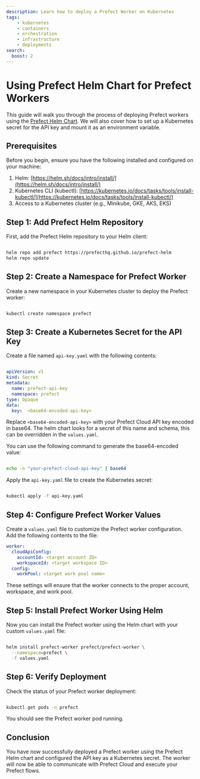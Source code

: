 ```yaml
---
description: Learn how to deploy a Prefect Worker on Kubernetes
tags:
    - kubernetes
    - containers
    - orchestration
    - infrastructure
    - deployments
search:
  boost: 2
---
```


# Using Prefect Helm Chart for Prefect Workers

This guide will walk you through the process of deploying Prefect workers using the [Prefect Helm Chart](https://github.com/PrefectHQ/prefect-helm/tree/main/charts/prefect-worker). We will also cover how to set up a Kubernetes secret for the API key and mount it as an environment variable.
## Prerequisites

Before you begin, ensure you have the following installed and configured on your machine:

1. Helm: [https://helm.sh/docs/intro/install/](https://helm.sh/docs/intro/install/)
2. Kubernetes CLI (kubectl): [https://kubernetes.io/docs/tasks/tools/install-kubectl/](https://kubernetes.io/docs/tasks/tools/install-kubectl/)
3. Access to a Kubernetes cluster (e.g., Minikube, GKE, AKS, EKS)

## Step 1: Add Prefect Helm Repository

First, add the Prefect Helm repository to your Helm client:

```bash

helm repo add prefect https://prefecthq.github.io/prefect-helm
helm repo update
```


## Step 2: Create a Namespace for Prefect Worker

Create a new namespace in your Kubernetes cluster to deploy the Prefect worker:

```bash

kubectl create namespace prefect
```


## Step 3: Create a Kubernetes Secret for the API Key

Create a file named `api-key.yaml` with the following contents:

```yaml

apiVersion: v1
kind: Secret
metadata:
  name: prefect-api-key
  namespace: prefect
type: Opaque
data:
  key:  <base64-encoded-api-key>
```


Replace `<base64-encoded-api-key>` with your Prefect Cloud API key encoded in base64. The helm chart looks for a secret of this name and schema, this can be overridden in the `values.yaml`.

You can use the following command to generate the base64-encoded value:

```bash

echo -n "your-prefect-cloud-api-key" | base64
```


Apply the `api-key.yaml` file to create the Kubernetes secret:

```bash

kubectl apply -f api-key.yaml
```


## Step 4: Configure Prefect Worker Values

Create a `values.yaml` file to customize the Prefect worker configuration. Add the following contents to the file:

```yaml
worker:
  cloudApiConfig:
    accountId: <target account ID>
    workspaceId: <target workspace ID>
  config:
    workPool: <target work pool name>
```

These settings will ensure that the worker connects to the proper account, workspace, and work pool.

## Step 5: Install Prefect Worker Using Helm

Now you can install the Prefect worker using the Helm chart with your custom `values.yaml` file:

```bash

helm install prefect-worker prefect/prefect-worker \
  --namespace=prefect \
  -f values.yaml
```


## Step 6: Verify Deployment

Check the status of your Prefect worker deployment:

```bash

kubectl get pods -n prefect
```



You should see the Prefect worker pod running.
## Conclusion

You have now successfully deployed a Prefect worker using the Prefect Helm chart and configured the API key as a Kubernetes secret. The worker will now be able to communicate with Prefect Cloud and execute your Prefect flows.
